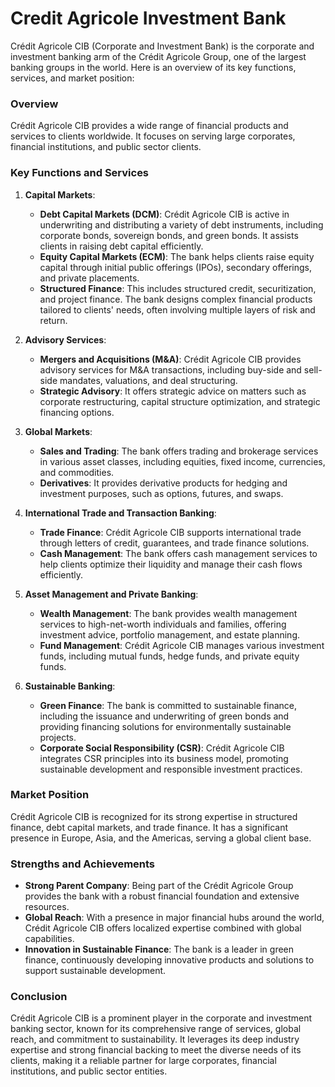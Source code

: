 # Credit Agricole Investment Bank

Crédit Agricole CIB (Corporate and Investment Bank) is the corporate and investment banking arm of the Crédit Agricole Group, one of the largest banking groups in the world. Here is an overview of its key functions, services, and market position:

### Overview
Crédit Agricole CIB provides a wide range of financial products and services to clients worldwide. It focuses on serving large corporates, financial institutions, and public sector clients.

### Key Functions and Services

1. **Capital Markets**:
   - **Debt Capital Markets (DCM)**: Crédit Agricole CIB is active in underwriting and distributing a variety of debt instruments, including corporate bonds, sovereign bonds, and green bonds. It assists clients in raising debt capital efficiently.
   - **Equity Capital Markets (ECM)**: The bank helps clients raise equity capital through initial public offerings (IPOs), secondary offerings, and private placements.
   - **Structured Finance**: This includes structured credit, securitization, and project finance. The bank designs complex financial products tailored to clients' needs, often involving multiple layers of risk and return.

2. **Advisory Services**:
   - **Mergers and Acquisitions (M&A)**: Crédit Agricole CIB provides advisory services for M&A transactions, including buy-side and sell-side mandates, valuations, and deal structuring.
   - **Strategic Advisory**: It offers strategic advice on matters such as corporate restructuring, capital structure optimization, and strategic financing options.

3. **Global Markets**:
   - **Sales and Trading**: The bank offers trading and brokerage services in various asset classes, including equities, fixed income, currencies, and commodities.
   - **Derivatives**: It provides derivative products for hedging and investment purposes, such as options, futures, and swaps.

4. **International Trade and Transaction Banking**:
   - **Trade Finance**: Crédit Agricole CIB supports international trade through letters of credit, guarantees, and trade finance solutions.
   - **Cash Management**: The bank offers cash management services to help clients optimize their liquidity and manage their cash flows efficiently.

5. **Asset Management and Private Banking**:
   - **Wealth Management**: The bank provides wealth management services to high-net-worth individuals and families, offering investment advice, portfolio management, and estate planning.
   - **Fund Management**: Crédit Agricole CIB manages various investment funds, including mutual funds, hedge funds, and private equity funds.

6. **Sustainable Banking**:
   - **Green Finance**: The bank is committed to sustainable finance, including the issuance and underwriting of green bonds and providing financing solutions for environmentally sustainable projects.
   - **Corporate Social Responsibility (CSR)**: Crédit Agricole CIB integrates CSR principles into its business model, promoting sustainable development and responsible investment practices.

### Market Position
Crédit Agricole CIB is recognized for its strong expertise in structured finance, debt capital markets, and trade finance. It has a significant presence in Europe, Asia, and the Americas, serving a global client base.

### Strengths and Achievements
- **Strong Parent Company**: Being part of the Crédit Agricole Group provides the bank with a robust financial foundation and extensive resources.
- **Global Reach**: With a presence in major financial hubs around the world, Crédit Agricole CIB offers localized expertise combined with global capabilities.
- **Innovation in Sustainable Finance**: The bank is a leader in green finance, continuously developing innovative products and solutions to support sustainable development.

### Conclusion
Crédit Agricole CIB is a prominent player in the corporate and investment banking sector, known for its comprehensive range of services, global reach, and commitment to sustainability. It leverages its deep industry expertise and strong financial backing to meet the diverse needs of its clients, making it a reliable partner for large corporates, financial institutions, and public sector entities.
